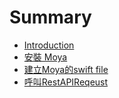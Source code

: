 # Summary

* [Introduction](README.md)
* [安裝 Moya](an-zhuang-moya.md)
* [建立Moya的swift file](jian-li-moya-de-swift-file.md)
* [呼叫RestAPIReqeust](hu-jiao-restapireqeust.md)

